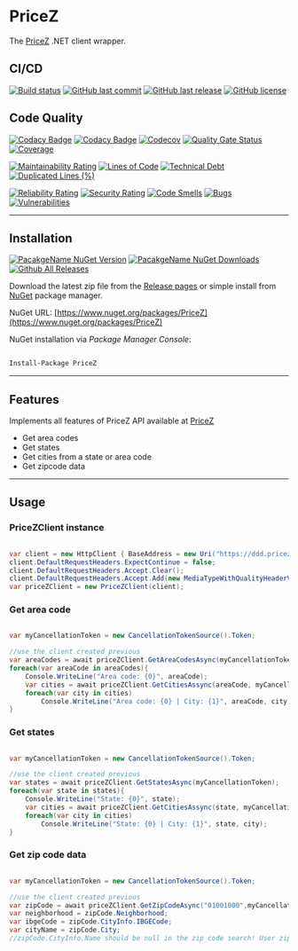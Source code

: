 # PriceZ

The [PriceZ](https://ddd.pricez.com.br) .NET client wrapper.

## CI/CD

[![Build status](https://ci.appveyor.com/api/projects/status/qkewynp2qh7t8xf2?svg=true)](https://ci.appveyor.com/project/guibranco/priceZ)
[![GitHub last commit](https://img.shields.io/github/last-commit/guibranco/priceZ)](https://github.com/guibranco/priceZ)
[![GitHub last release](https://img.shields.io/github/release-date/guibranco/priceZ.svg?style=flat)](https://github.com/guibranco/priceZ)
[![GitHub license](https://img.shields.io/github/license/guibranco/priceZ)](https://github.com/guibranco/priceZ)

## Code Quality

[![Codacy Badge](https://api.codacy.com/project/badge/Grade/34f017f7b2714ae481f3d27b8c38e236)](https://www.codacy.com/manual/guilherme_9/priceZ)
[![Codacy Badge](https://api.codacy.com/project/badge/Coverage/34f017f7b2714ae481f3d27b8c38e236)](https://www.codacy.com/manual/guilherme_9/priceZ)
[![Codecov](https://codecov.io/gh/guibranco/PriceZ/branch/master/graph/badge.svg)](https://codecov.io/gh/guibranco/PriceZ)
[![Quality Gate Status](https://sonarcloud.io/api/project_badges/measure?project=guibranco_PriceZ&metric=alert_status)](https://sonarcloud.io/dashboard?id=guibranco_PriceZ)
[![Coverage](https://sonarcloud.io/api/project_badges/measure?project=guibranco_PriceZ&metric=coverage)](https://sonarcloud.io/dashboard?id=guibranco_PriceZ)

[![Maintainability Rating](https://sonarcloud.io/api/project_badges/measure?project=guibranco_PriceZ&metric=sqale_rating)](https://sonarcloud.io/dashboard?id=guibranco_PriceZ)
[![Lines of Code](https://sonarcloud.io/api/project_badges/measure?project=guibranco_PriceZ&metric=ncloc)](https://sonarcloud.io/dashboard?id=guibranco_PriceZ)
[![Technical Debt](https://sonarcloud.io/api/project_badges/measure?project=guibranco_PriceZ&metric=sqale_index)](https://sonarcloud.io/dashboard?id=guibranco_PriceZ)
[![Duplicated Lines (%)](https://sonarcloud.io/api/project_badges/measure?project=guibranco_PriceZ&metric=duplicated_lines_density)](https://sonarcloud.io/dashboard?id=guibranco_PriceZ)

[![Reliability Rating](https://sonarcloud.io/api/project_badges/measure?project=guibranco_PriceZ&metric=reliability_rating)](https://sonarcloud.io/dashboard?id=guibranco_PriceZ)
[![Security Rating](https://sonarcloud.io/api/project_badges/measure?project=guibranco_PriceZ&metric=security_rating)](https://sonarcloud.io/dashboard?id=guibranco_PriceZ)
[![Code Smells](https://sonarcloud.io/api/project_badges/measure?project=guibranco_PriceZ&metric=code_smells)](https://sonarcloud.io/dashboard?id=guibranco_PriceZ)
[![Bugs](https://sonarcloud.io/api/project_badges/measure?project=guibranco_PriceZ&metric=bugs)](https://sonarcloud.io/dashboard?id=guibranco_PriceZ)
[![Vulnerabilities](https://sonarcloud.io/api/project_badges/measure?project=guibranco_PriceZ&metric=vulnerabilities)](https://sonarcloud.io/dashboard?id=guibranco_PriceZ)

---

## Installation

[![PacakgeName NuGet Version](https://img.shields.io/nuget/v/PriceZ.svg?style=flat)](https://www.nuget.org/packages/PriceZ/)
[![PacakgeName NuGet Downloads](https://img.shields.io/nuget/dt/PriceZ.svg?style=flat)](https://www.nuget.org/packages/PriceZ/)
[![Github All Releases](https://img.shields.io/github/downloads/guibranco/PriceZ/total.svg?style=flat)](https://github.com/guibranco/PriceZ)

Download the latest zip file from the [Release pages](https://github.com/guibranco/PriceZ/releases) or simple install from [NuGet](https://www.nuget.org/packages/PriceZ) package manager.

NuGet URL: [https://www.nuget.org/packages/PriceZ](https://www.nuget.org/packages/PriceZ)

NuGet installation via *Package Manager Console*:

```ps

Install-Package PriceZ

```

---

## Features

Implements all features of PriceZ API available at [PriceZ](https://ddd.pricez.com.br/)

- Get area codes
- Get states
- Get cities from a state or area code
- Get zipcode data

---

## Usage

### PriceZClient instance

```cs

var client = new HttpClient { BaseAddress = new Uri("https://ddd.pricez.com.br/") };
client.DefaultRequestHeaders.ExpectContinue = false;
client.DefaultRequestHeaders.Accept.Clear();
client.DefaultRequestHeaders.Accept.Add(new MediaTypeWithQualityHeaderValue(@"application/json"));
var priceZClient = new PriceZClient(client);

```

### Get area code

```cs

var myCancellationToken = new CancellationTokenSource().Token;

//use the client created previous
var areaCodes = await priceZClient.GetAreaCodesAsync(myCancellationToken);
foreach(var areaCode in areaCodes){
    Console.WriteLine("Area code: {0}", areaCode);  
    var cities = await priceZClient.GetCitiesAssync(areaCode, myCancellationToken);
    foreach(var city in cities)
        Console.WriteLine("Area code: {0} | City: {1}", areaCode, city);
}

```

### Get states


```cs

var myCancellationToken = new CancellationTokenSource().Token;

//use the client created previous
var states = await priceZClient.GetStatesAsync(myCancellationToken);
foreach(var state in states){
    Console.WriteLine("State: {0}", state);  
    var cities = await priceZClient.GetCitiesAssync(state, myCancellationToken);
    foreach(var city in cities)
        Console.WriteLine("State: {0} | City: {1}", state, city);
}

```

### Get zip code data

```cs

var myCancellationToken = new CancellationTokenSource().Token;

//use the client created previous
var zipCode = await priceZClient.GetZipCodeAsync("01001000",myCancellationToken);
var neighborhood = zipCode.Neighborhood;
var ibgeCode = zipCode.CityInfo.IBGECode;
var cityName = zipCode.City;
//zipCode.CityInfo.Name should be null in the zip code search! User zipcode.City instead.

```
